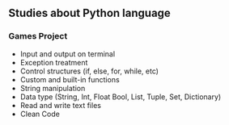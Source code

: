 ## Studies about Python language

### Games Project
- Input and output on terminal
- Exception treatment
- Control structures (if, else, for, while, etc)
- Custom and built-in functions
- String manipulation
- Data type (String, Int, Float Bool, List, Tuple, Set, Dictionary)
- Read and write text files
- Clean Code
